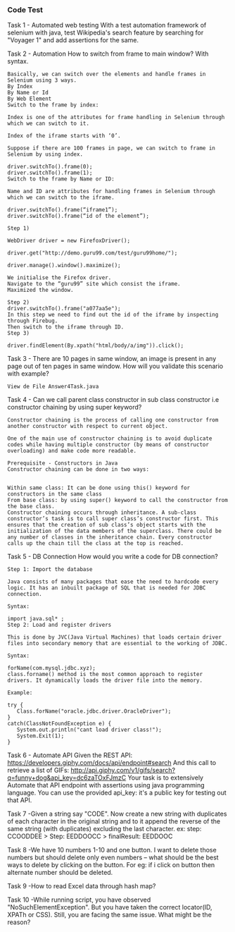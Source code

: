 ### Code Test

Task 1 - Automated web testing
With a test automation framework of selenium with java, test Wikipedia's search feature by searching for "Voyager 1" and add assertions for the same.

Task 2 - Automation
How to switch from frame to main window? With syntax.

```` Answer Task 2
Basically, we can switch over the elements and handle frames in Selenium using 3 ways.
By Index
By Name or Id
By Web Element
Switch to the frame by index:

Index is one of the attributes for frame handling in Selenium through which we can switch to it.

Index of the iframe starts with ‘0’.

Suppose if there are 100 frames in page, we can switch to frame in Selenium by using index.

driver.switchTo().frame(0);
driver.switchTo().frame(1);
Switch to the frame by Name or ID:

Name and ID are attributes for handling frames in Selenium through which we can switch to the iframe.

driver.switchTo().frame(“iframe1”);
driver.switchTo().frame(“id of the element”);

Step 1)

WebDriver driver = new FirefoxDriver();

driver.get("http://demo.guru99.com/test/guru99home/");

driver.manage().window().maximize();

We initialise the Firefox driver.
Navigate to the “guru99” site which consist the iframe.
Maximized the window.

Step 2)
driver.switchTo().frame("a077aa5e");
In this step we need to find out the id of the iframe by inspecting through Firebug.
Then switch to the iframe through ID.
Step 3)

driver.findElement(By.xpath("html/body/a/img")).click();

````

Task 3 - There are 10 pages in same window, an image is present in any page out of ten pages in same window. How will you validate this scenario with example?

```Answer 3
View de File Answer4Task.java
```

Task 4 - Can we call parent class constructor in sub class constructor i.e constructor chaining by using super keyword?
````Answer 4
Constructor chaining is the process of calling one constructor from another constructor with respect to current object. 

One of the main use of constructor chaining is to avoid duplicate codes while having multiple constructor (by means of constructor overloading) and make code more readable.

Prerequisite - Constructors in Java 
Constructor chaining can be done in two ways: 
 

Within same class: It can be done using this() keyword for constructors in the same class
From base class: by using super() keyword to call the constructor from the base class.
Constructor chaining occurs through inheritance. A sub-class constructor’s task is to call super class’s constructor first. This ensures that the creation of sub class’s object starts with the initialization of the data members of the superclass. There could be any number of classes in the inheritance chain. Every constructor calls up the chain till the class at the top is reached.
````

Task 5 - DB Connection
How would you write a code for DB connection?

```Answer 5
Step 1: Import the database

Java consists of many packages that ease the need to hardcode every logic. It has an inbuilt package of SQL that is needed for JDBC connection. 

Syntax:

import java.sql* ;
Step 2: Load and register drivers

This is done by JVC(Java Virtual Machines) that loads certain driver files into secondary memory that are essential to the working of JDBC.

Syntax:

forName(com.mysql.jdbc.xyz);
class.forname() method is the most common approach to register drivers. It dynamically loads the driver file into the memory. 

Example:

try {
   Class.forName("oracle.jdbc.driver.OracleDriver");
}
catch(ClassNotFoundException e) {
   System.out.println("cant load driver class!");
   System.Exit(1);
}
```

Task 6 - Automate API
Given the REST API: https://developers.giphy.com/docs/api/endpoint#search
And this call to retrieve a list of GIFs: http://api.giphy.com/v1/gifs/search?q=funny+dog&api_key=dc6zaTOxFJmzC
Your task is to extensively Automate that API endpoint with assertions using java programming language. You can use the provided api_key: it's a public key for testing out that API.

Task 7 -Given a string say "CODE". Now create a new string with duplicates of each character in the original string and to it append the reverse of the same string (with duplicates) excluding the last character.
ex: step: CCOODDEE > Step: EEDDOOCC > finalResult: EEDDOOC

Task 8 -We have 10 numbers 1-10 and one button. I want to delete those numbers but should delete only even numbers – what should be the best ways to delete by clicking on the button.
For eg: if i click on button then alternate number should be deleted.

Task 9 -How to read Excel data through hash map?

Task 10 -While running script, you have observed "NoSuchElementException". But you have taken the correct locator(ID, XPATh or CSS). Still, you are facing the same issue. What might be the reason?